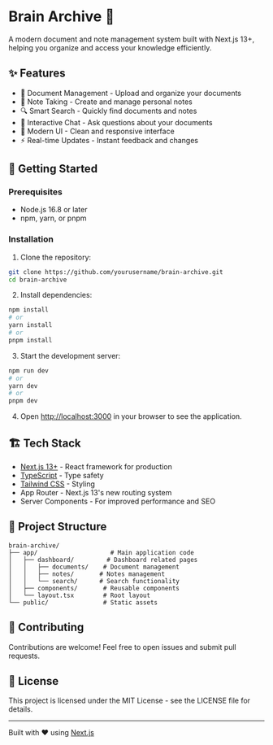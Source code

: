 # Brain Archive 🧠

A modern document and note management system built with Next.js 13+, helping you organize and access your knowledge efficiently.

## ✨ Features

- 📝 Document Management - Upload and organize your documents
- 📓 Note Taking - Create and manage personal notes
- 🔍 Smart Search - Quickly find documents and notes
- 💬 Interactive Chat - Ask questions about your documents
- 🎯 Modern UI - Clean and responsive interface
- ⚡ Real-time Updates - Instant feedback and changes

## 🚀 Getting Started

### Prerequisites

- Node.js 16.8 or later
- npm, yarn, or pnpm

### Installation

1. Clone the repository:

```bash
git clone https://github.com/yourusername/brain-archive.git
cd brain-archive
```

2. Install dependencies:

```bash
npm install
# or
yarn install
# or
pnpm install
```

3. Start the development server:

```bash
npm run dev
# or
yarn dev
# or
pnpm dev
```

4. Open [http://localhost:3000](http://localhost:3000) in your browser to see the application.

## 🏗️ Tech Stack

- [Next.js 13+](https://nextjs.org/) - React framework for production
- [TypeScript](https://www.typescriptlang.org/) - Type safety
- [Tailwind CSS](https://tailwindcss.com/) - Styling
- App Router - Next.js 13's new routing system
- Server Components - For improved performance and SEO

## 📁 Project Structure

```
brain-archive/
├── app/                    # Main application code
│   ├── dashboard/         # Dashboard related pages
│   │   ├── documents/    # Document management
│   │   ├── notes/       # Notes management
│   │   └── search/      # Search functionality
│   ├── components/       # Reusable components
│   └── layout.tsx        # Root layout
└── public/               # Static assets
```

## 🤝 Contributing

Contributions are welcome! Feel free to open issues and submit pull requests.

## 📄 License

This project is licensed under the MIT License - see the LICENSE file for details.

---

Built with ❤️ using [Next.js](https://nextjs.org/)
